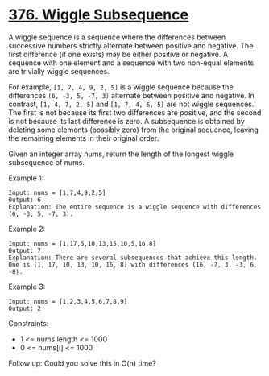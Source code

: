 # [376. Wiggle Subsequence](https://leetcode.com/problems/wiggle-subsequence/)
 
A wiggle sequence is a sequence where the differences between successive numbers strictly alternate between positive and negative. The first difference (if one exists) may be either positive or negative. A sequence with one element and a sequence with two non-equal elements are trivially wiggle sequences.

For example, `[1, 7, 4, 9, 2, 5]` is a wiggle sequence because the differences `(6, -3, 5, -7, 3)` alternate between positive and negative.
In contrast, `[1, 4, 7, 2, 5]` and ``[1, 7, 4, 5, 5]`` are not wiggle sequences. The first is not because its first two differences are positive, and the second is not because its last difference is zero.
A subsequence is obtained by deleting some elements (possibly zero) from the original sequence, leaving the remaining elements in their original order.

Given an integer array nums, return the length of the longest wiggle subsequence of nums.

 

Example 1:

    Input: nums = [1,7,4,9,2,5]
    Output: 6
    Explanation: The entire sequence is a wiggle sequence with differences (6, -3, 5, -7, 3).

Example 2:

    Input: nums = [1,17,5,10,13,15,10,5,16,8]
    Output: 7
    Explanation: There are several subsequences that achieve this length.
    One is [1, 17, 10, 13, 10, 16, 8] with differences (16, -7, 3, -3, 6, -8).

Example 3:

    Input: nums = [1,2,3,4,5,6,7,8,9]
    Output: 2
 

Constraints:

* 1 <= nums.length <= 1000
* 0 <= nums[i] <= 1000
 
Follow up: Could you solve this in O(n) time?